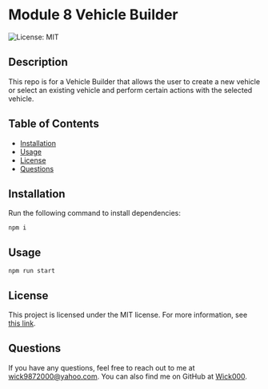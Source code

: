 # Module 8 Vehicle Builder

![License: MIT](https://img.shields.io/badge/License-MIT-green)

## Description

This repo is for a Vehicle Builder that allows the user to create a new vehicle or select an existing vehicle and perform certain actions with the selected vehicle.

## Table of Contents

- [Installation](#installation)
- [Usage](#usage)
- [License](#license)
- [Questions](#questions)

## Installation

Run the following command to install dependencies:

```
npm i 
```

## Usage

```
npm run start
```

## License

This project is licensed under the MIT license. For more information, see [this link](https://opensource.org/licenses/MIT).


## Questions

If you have any questions, feel free to reach out to me at [wick9872000@yahoo.com](mailto:wick9872000@yahoo.com). You can also find me on GitHub at [Wick000](https://github.com/Wick000).
